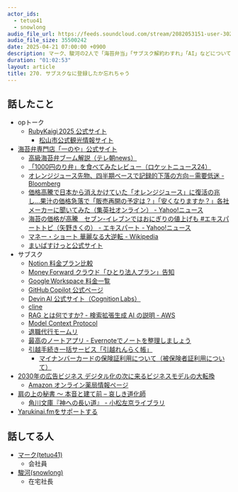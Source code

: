 ```yaml
---
actor_ids:
  - tetuo41
  - snowlong
audio_file_url: https://feeds.soundcloud.com/stream/2082053151-user-302747142-yarukinai-270-2025_04_21.mp3
audio_file_size: 35500242
date: 2025-04-21 07:00:00 +0900
description: マーク、駿河の2人で「海苔弁当」「サブスク解約わすれ」「AI」などについて話しました。
duration: "01:02:53"
layout: article
title: 270. サブスクなに登録したか忘れちゃう
---
```


## 話したこと
- opトーク
  - [RubyKaigi 2025 公式サイト](https://rubykaigi.org/2025)
    - [松山市公式観光情報サイト](https://matsuyama-sightseeing.com/)
- [海苔弁専門店「一のや」公式サイト](https://noriben-tokyo.com/)
  - [高級海苔弁ブーム解説（テレ朝news）](https://news.tv-asahi.co.jp/news_economy/articles/000231737.html)
  - [「1000円のり弁」を食べてみたレビュー（ロケットニュース24）](https://rocketnews24.com/2021/08/22/1528182/)
  - [オレンジジュース先物、四半期ベースで記録的下落の方向－需要低迷 - Bloomberg](https://www.bloomberg.co.jp/news/articles/2025-03-25/STNIJ0T0G1KW00)
  - [価格高騰で日本から消えかけていた「オレンジジュース」に復活の兆し…果汁の価格急落で「販売再開の予定は？」「安くなりますか？」各社メーカーに聞いてみた（集英社オンライン） - Yahoo!ニュース](https://news.yahoo.co.jp/articles/552955f17950efb50487229e113ee5e4f7c43b34)
  - [海苔の価格が高騰　セブン-イレブンではおにぎりの値上げも #エキスパートトピ（矢野きくの） - エキスパート - Yahoo!ニュース](https://news.yahoo.co.jp/expert/articles/781c1538df2b16f072fce9afa2521fe704c4a154)
  - [マネー・ショート 華麗なる大逆転 - Wikipedia](https://ja.wikipedia.org/wiki/%E3%83%9E%E3%83%8D%E3%83%BC%E3%83%BB%E3%82%B7%E3%83%A7%E3%83%BC%E3%83%88_%E8%8F%AF%E9%BA%97%E3%81%AA%E3%82%8B%E5%A4%A7%E9%80%86%E8%BB%A2)
  - [まいばすけっと公式サイト](https://www.mybasket.co.jp/)
- サブスク
  - [Notion 料金プラン比較](https://www.notion.so/pricing)
  - [Money Forward クラウド「ひとり法人プラン」告知](https://biz.moneyforward.com/support/plan/news/20241010.html)
  - [Google Workspace 料金一覧](https://workspace.google.com/intl/ja/pricing.html)
  - [GitHub Copilot 公式ページ](https://github.com/features/copilot)
  - [Devin AI 公式サイト（Cognition Labs）](https://www.devin.ai/)
  - [cline](https://github.com/cline/cline)
  - [RAG とは何ですか? - 検索拡張生成 AI の説明 - AWS](https://aws.amazon.com/jp/what-is/retrieval-augmented-generation/)
  - [Model Context Protocol](https://github.com/modelcontextprotocol)
  - [退職代行モームリ](https://momuri.com/)
  - [最高のノートアプリ - Evernoteでノートを整理しましょう](https://evernote.com/ja-jp)
  - [引越手続き一括サービス「引越れんらく帳」](https://www.hikkoshi-line.com/)
    - [マイナンバーカードの保険証利用について（被保険者証利用について）](https://www.mhlw.go.jp/stf/newpage_08277.html)
- [2030年の広告ビジネス デジタル化の次に来るビジネスモデルの大転換](https://www.amazon.co.jp/dp/4798178721)
  - [Amazon オンライン薬局情報ページ](https://www.amazon.co.jp/gp/help/customer/display.html?nodeId=202008100)
- [肩の上の秘書 ～ 本音と建て前 – 哀しき道化師](https://loki.3l3.jp/colmun/real-intention-and-stated-reason/)
  - [角川文庫『神への長い道』 - 小松左京ライブラリ](https://sakyokomatsu.jp/3746/)
- [Yarukinai.fmをサポートする](https://note.com/tetuo41/circle)

## 話してる人
- [マーク(tetuo41)](https://twitter.com/tetuo41)
  - 会社員
- [駿河(snowlong)](https://twitter.com/_snowlong)
  - 在宅社長
